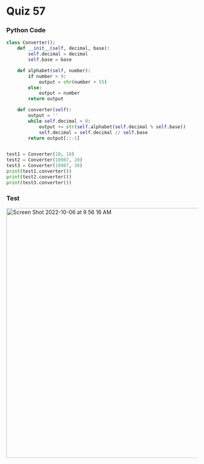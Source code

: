 # Quiz 57

### Python Code

```.py
class Converter():
    def __init__(self, decimal, base):
        self.decimal = decimal
        self.base = base

    def alphabet(self, number):
        if number > 9:
            output = chr(number + 55)
        else:
            output = number
        return output

    def converter(self):
        output = ''
        while self.decimal > 0:
            output += str(self.alphabet(self.decimal % self.base))
            self.decimal = self.decimal // self.base
        return output[::-1]


test1 = Converter(10, 16)
test2 = Converter(10987, 20)
test3 = Converter(10987, 36)
print(test1.converter())
print(test2.converter())
print(test3.converter())
```

### Test

<img width="658" alt="Screen Shot 2022-10-06 at 9 56 16 AM" src="https://user-images.githubusercontent.com/89366878/194189935-30bb99bc-32a8-4e0c-8b9c-020fb4129da5.png">
